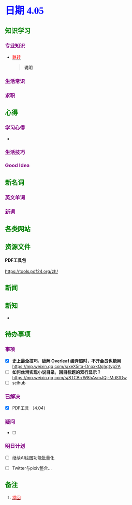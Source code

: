 ## <font color = blue face=楷体 size=6>日期 4.05 </font>

## <font color = green>知识学习 </font>
### <font color = purple>专业知识 </font>
+ <a id = "01-1">  [<font color = red>跳转</font>](#01-2)
   > <font color = o> 说明 </font>
### <font color = purple>生活常识 </font>

### <font color = purple>求职 </font>



## <font color = green>心得 </font>
### <font color = purple>学习心得 </font>
+ 
### <font color = purple>生活技巧 </font>

### <font color = purple>Good Idea </font>



## <font color = green>新名词 </font>
### <font color = purple>英文单词 </font>
### <font color = purple>新词 </font>



## <font color = green>各类网站 </font>


## <font color = green>资源文件 </font>
#### PDF工具包  
https://tools.pdf24.org/zh/

## <font color = green>新闻 </font>


## <font color = green>新知 </font>
+ 

## <font color = green>待办事项 </font>
### <font color = purple>事项 </font>
- [x] **史上最全技巧，破解 Overleaf 编译超时，不开会员也能用**  
	https://mp.weixin.qq.com/s/xeX5ita-DnoxkQghqtyp2A
- [ ] **如何丝滑实现小说目录，回目标题的双行显示？**  
	https://mp.weixin.qq.com/s/8TCBrrW8hAsmJQj-MdSfDw
- [ ] scihub
### <font color = purple>已解决 </font>
- [x] PDF工具 （4.04）
### <font color = purple>疑问 </font>
- [ ] 
### <font color = purple>明日计划 </font>
- [ ]  继续AI绘图功能批量化
- [ ] Twitter与pixiv整合...


## <font color = green>备注 </font>
  1. <a id ="01-2">[<font color = red>跳回</font>](#01-1)

<!--stackedit_data:
eyJoaXN0b3J5IjpbNjE2ODg5NzA4LDE4MzM5NDE0NzIsNjIyMj
IyMzU2LDEzMDI5Mzc3OTYsMzM1NzQwNzM2LDE3Njc0NDAzMjks
LTkzOTc3NTQ0OCwxMTkwNjQ2MDY0LC0xMDIwODg1ODA2LDExNT
YwNzA3MDIsLTEwMDA3NTI1MDYsNTkzMzc5MTQ3XX0=
-->